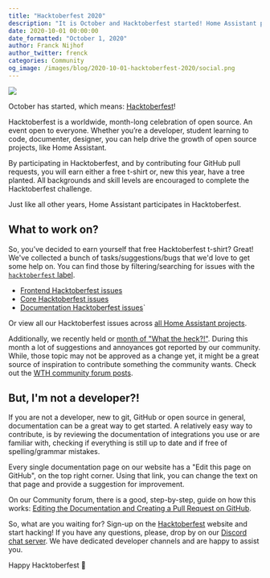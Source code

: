 ```yaml
---
title: "Hacktoberfest 2020"
description: "It is October and Hacktoberfest started! Home Assistant participates again this year, and you?"
date: 2020-10-01 00:00:00
date_formatted: "October 1, 2020"
author: Franck Nijhof
author_twitter: frenck
categories: Community
og_image: /images/blog/2020-10-01-hacktoberfest-2020/social.png
---
```


<img src='/images/blog/2020-10-01-hacktoberfest-2020/social.png' style='border: 0;box-shadow: none;'>

October has started, which means: [Hacktoberfest][hacktoberfest]!

Hacktoberfest is a worldwide, month-long celebration of open source. An event
open to everyone. Whether you’re a developer, student learning to code,
documenter, designer, you can help drive the growth of open source projects,
like Home Assistant.

By participating in Hacktoberfest, and by contributing four GitHub pull
requests, you will earn either a free t-shirt or, new this year, have a
tree planted. All backgrounds and skill levels are encouraged to complete the
Hacktoberfest challenge.

Just like all other years, Home Assistant participates in Hacktoberfest.

## What to work on?

So, you’ve decided to earn yourself that free Hacktoberfest t-shirt? Great!
We've collected a bunch of tasks/suggestions/bugs that we'd love to get
some help on. You can find those by filtering/searching for issues with
the [`hacktoberfest` label][all].

- [Frontend Hacktoberfest issues][frontend]
- [Core Hacktoberfest issues][core]
- [Documentation Hacktoberfest issues][docs]`

Or view all our Hacktoberfest issues across [all Home Assistant projects][all].

Additionally, we recently held or [month of "What the heck?!"][wth-blog]. During
this month a lot of suggestions and annoyances got reported by our community.
While, those topic may not be approved as a change yet, it might be a great
source of inspiration to contribute something the community wants. Check out
the [WTH community forum posts][wth].

## But, I'm not a developer?!

If you are not a developer, new to git, GitHub or open source in general,
documentation can be a great way to get started. A relatively easy way to
contribute, is by reviewing the documentation of integrations you use or are
familiar with, checking if everything is still up to date and if free of
spelling/grammar mistakes.

Every single documentation page on our website has a "Edit this page on GitHub",
on the top right corner. Using that link, you can change the text on that page
and provide a suggestion for improvement.

On our Community forum, there is a good, step-by-step, guide on how this works:
[Editing the Documentation and Creating a Pull Request on GitHub][docs-how-to].

So, what are you waiting for? Sign-up on the [Hacktoberfest][hacktoberfest]
website and start hacking! If you have any questions, please, drop by on our
[Discord chat server](/join-chat). We have dedicated developer channels and
are happy to assist you.

Happy Hacktoberfest 🎉

[all]: https://github.com/search?q=is%3Aissue+is%3Aopen+sort%3Aupdated-desc+label%3Ahacktoberfest+org%3Ahome-assistant
[brands]: https://github.com/home-assistant/brands/issues?q=is%3Aissue+is%3Aopen+sort%3Aupdated-desc+label%3Ahacktoberfest
[core]: https://github.com/home-assistant/core/issues?q=is%3Aissue+is%3Aopen+sort%3Aupdated-desc+label%3Ahacktoberfest
[docs-how-to]: https://community.home-assistant.io/t/editing-the-documentation-and-creating-a-pull-request-on-github/9573
[docs]: https://github.com/home-assistant/home-assistant.io/issues?q=is%3Aissue+is%3Aopen+sort%3Aupdated-desc+label%3Ahacktoberfest
[frontend]: https://github.com/home-assistant/frontend/issues?q=is%3Aissue+is%3Aopen+sort%3Aupdated-desc+label%3Ahacktoberfest
[hacktoberfest]: https://hacktoberfest.digitalocean.com/
[wth-blog]: https://www.home-assistant.io/blog/2020/08/18/the-month-of-what-the-heck/
[wth]: https://community.home-assistant.io/c/what-the-heck/52/l/latest?order=votes
